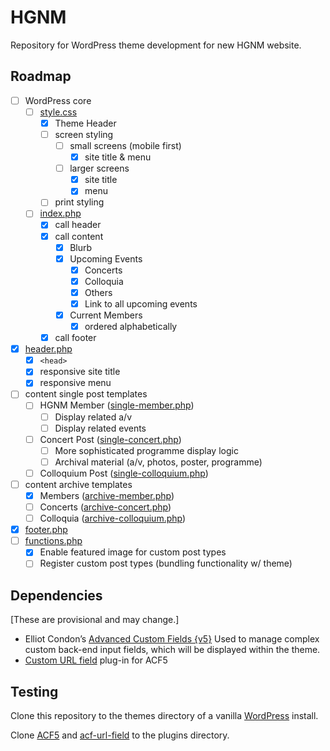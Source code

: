 # HGNM

Repository for WordPress theme development for new HGNM website.

## Roadmap

- [ ] WordPress core
	- [ ] [style.css](/style.css)
		- [X] Theme Header
		- [ ] screen styling
			- [ ] small screens (mobile first)
				- [X] site title & menu
			- [ ] larger screens
				- [X] site title
				- [X] menu
		- [ ] print styling
	- [ ] [index.php](/index.php)
		- [X] call header
		- [X] call content
			- [X] Blurb
			- [X] Upcoming Events
				- [X] Concerts
				- [X] Colloquia
				- [X] Others
				- [X] Link to all upcoming events
			- [X] Current Members
				- [X] ordered alphabetically
		- [X] call footer
- [X] [header.php](/header.php)
	- [X] `<head>`
	- [X] responsive site title
	- [X] responsive menu
- [ ] content single post templates
	- [ ] HGNM Member ([single-member.php](/single-member.php))
		- [ ] Display related a/v
		- [ ] Display related events
	- [ ] Concert Post ([single-concert.php](/single-concert.php))
		- [ ] More sophisticated programme display logic
		- [ ] Archival material (a/v, photos, poster, programme)
	- [ ] Colloquium Post ([single-colloquium.php](/single-colloquium.php))
- [ ] content archive templates
	- [X] Members ([archive-member.php](/archive-member.php))
	- [ ] Concerts ([archive-concert.php](/archive-concert.php))
	- [ ] Colloquia ([archive-colloquium.php](/archive-colloquium.php))
- [X] [footer.php](/footer.php)
- [ ] [functions.php](/functions.php)
	- [X] Enable featured image for custom post types
	- [ ] Register custom post types (bundling functionality w/ theme)

## Dependencies

[These are provisional and may change.]

- Elliot Condon’s [Advanced Custom Fields {v5}](https://github.com/AdvancedCustomFields/acf5-beta)
Used to manage complex custom back-end input fields, which will be displayed within the theme.
- [Custom URL field](https://github.com/delucis/acf-url-field) plug-in for ACF5

## Testing

Clone this repository to the themes directory of a vanilla [WordPress](http://wordpress.org) install.

Clone [ACF5](https://github.com/AdvancedCustomFields/acf5-beta) and [acf-url-field](https://github.com/delucis/acf-url-field) to the plugins directory.
